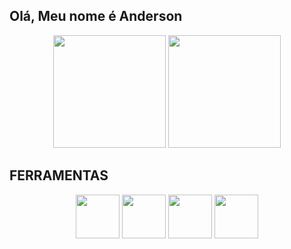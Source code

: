 ## Olá, Meu nome é Anderson

<div align="center">
  <img height="180em" src="https://github-readme-stats.vercel.app/api?username=not2nder&theme=github_dark&hide_border=true"/>
  <img height="180em" src="https://github-readme-stats.vercel.app/api/top-langs/?username=not2nder&layout=compact&theme=github_dark&hide_border=true"/>
</div>

## FERRAMENTAS
<div align="center" display="flex">
            <img height="70em" src="https://cdn.jsdelivr.net/gh/devicons/devicon/icons/github/github-original.svg" />
            <img height="70em" src="https://cdn.jsdelivr.net/gh/devicons/devicon/icons/python/python-original-wordmark.svg" />
            <img height="70em" src="https://cdn.jsdelivr.net/gh/devicons/devicon/icons/sqlite/sqlite-original-wordmark.svg" />
            <img height="70em" src="https://cdn.jsdelivr.net/gh/devicons/devicon/icons/vscode/vscode-original.svg" />
</div>

